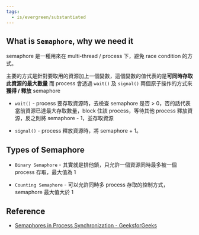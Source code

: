 ```yaml
---
tags:
  - is/evergreen/substantiated
---
```

## What is `Semaphore`, why we need it

semaphore 是一種用來在 multi-thread / process 下，避免 race condition 的方式。

主要的方式是針對要取用的資源加上一個變數，這個變數的值代表的是**可同時存取此資源的最大數量** 而 process 會透過 `wait()` 及 `signal()` 兩個原子操作的方式來 **獲得 / 釋放** semaphore


- `wait()` - process 要存取資源時，去檢查 semaphore 是否 > 0，否的話代表當前資源已達最大存取數量，block 住該 process，等待其他 process 釋放資源，反之則將 semaphore - 1，並存取資源

- `signal()` - process 釋放資源時，將 semaphore + 1。

## Types of Semaphore

- `Binary Semaphore` -  其實就是排他鎖，只允許一個資源同時最多被一個 process 存取，最大值為 1

- `Counting Semaphore` - 可以允許同時多 process 存取的控制方式，semaphore 最大值大於 1

## Reference

- [Semaphores in Process Synchronization - GeeksforGeeks](https://www.geeksforgeeks.org/operating-systems/semaphores-in-process-synchronization/)